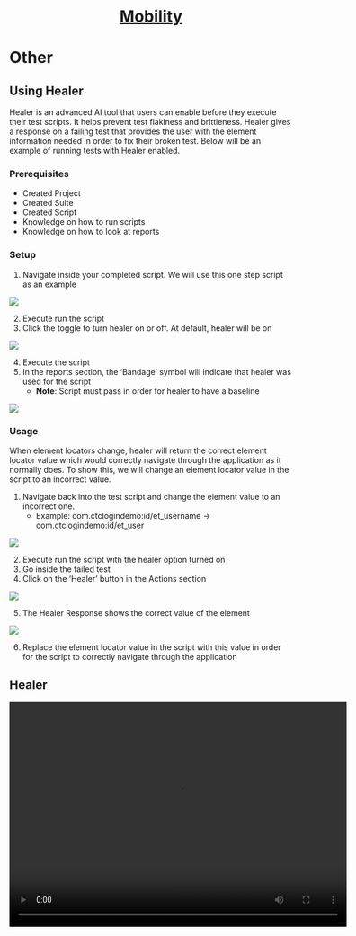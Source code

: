 <h1 style="text-align: center; text-decoration:underline; font-weight: bold;">Mobility</h1>

# Other 
## Using Healer <!-- {docsify-ignore} --> 
Healer is an advanced AI tool that users can enable before they execute their test scripts. It helps prevent test flakiness and brittleness. Healer gives a response on a failing test that provides the user with the element information needed in order to fix their broken test. Below will be an example of running tests with Healer enabled. 

### Prerequisites
- Created Project 
- Created Suite
- Created Script
- Knowledge on how to run scripts
- Knowledge on how to look at reports

### Setup

1. Navigate inside your completed script. We will use this one step script as an example

<img src="https://dmdug58z0ycm2.cloudfront.net/production/pub-site/images//_mobileimages/Healer_1.png">

2. Execute run the script
3. Click the toggle to turn healer on or off. At default, healer will be on

<img src="https://dmdug58z0ycm2.cloudfront.net/production/pub-site/images//_mobileimages/Healer_2.png">

4. Execute the script
5. In the reports section, the ‘Bandage’ symbol will indicate that healer was used for the script
   - **Note**: Script must pass in order for healer to have a baseline

<img src="https://dmdug58z0ycm2.cloudfront.net/production/pub-site/images/_mobileimages/Healer_3.png">

### Usage
When element locators change, healer will return the correct element locator value which would correctly navigate through the application as it normally does. To show this, we will change an element locator value in the script to an incorrect value. 

1. Navigate back into the test script and change the element value to an incorrect one.
   * Example: com.ctclogindemo:id/et\_username -> com.ctclogindemo:id/et\_user

<img src="https://dmdug58z0ycm2.cloudfront.net/production/pub-site/images/_mobileimages/Healer_4.png">

2. Execute run the script with the healer option turned on
3. Go inside the failed test
4. Click on the ‘Healer’ button in the Actions section

<img src="https://dmdug58z0ycm2.cloudfront.net/production/pub-site/images/_mobileimages/Healer_5.png">

5. The Healer Response shows the correct value of the element

<img src="https://dmdug58z0ycm2.cloudfront.net/production/pub-site/images/_mobileimages/Healer_6.png">

6. Replace the element locator value in the script with this value in order for the script to correctly navigate through the application

## Healer ##

<video width="600px" height="400px" controls>
  <source src="https://dmdug58z0ycm2.cloudfront.net/production/pub-site/Mobile/Clip13-Healer.mp4" type="video/mp4">
</video>
